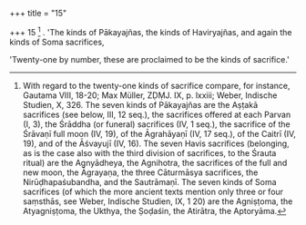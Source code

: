 +++
title = "15"

+++
15 [^8] . 'The kinds of Pākayajñas, the kinds of Haviryajñas, and again the kinds of Soma sacrifices,


[^8]:  With regard to the twenty-one kinds of sacrifice compare, for instance, Gautama VIII, 18-20; Max Müller, ZḌṂJ. IX, p. lxxiii; Weber, Indische Studien, X, 326. The seven kinds of Pākayajñas are the Aṣṭakā sacrifices (see below, III, 12 seq.), the sacrifices offered at each Parvan (I, 3), the Śrāddha (or funeral) sacrifices (IV, 1 seq.), the sacrifice of the Śrāvaṇī full moon (IV, 19), of the Āgrahāyaṇī (IV, 17 seq.), of the Caitrī (IV, 19), and of the Āśvayujī (IV, 16). The seven Havis sacrifices (belonging, as is the case also with the third division of sacrifices, to the Śrauta ritual) are the Agnyādheya, the Agnihotra, the sacrifices of the full and new moon, the Āgrayaṇa, the three Cāturmāsya sacrifices, the Nirūḍhapaśubandha, and the Sautrāmaṇī. The seven kinds of Soma sacrifices (of which the more ancient texts mention only three or four saṃsthās, see Weber, Indische Studien, IX, 1 20) are the Agniṣṭoma, the Atyagniṣṭoma, the Ukthya, the Ṣoḍaśin, the Atirātra, the Aptoryāma.

'Twenty-one by number, these are proclaimed to be the kinds of sacrifice.'
